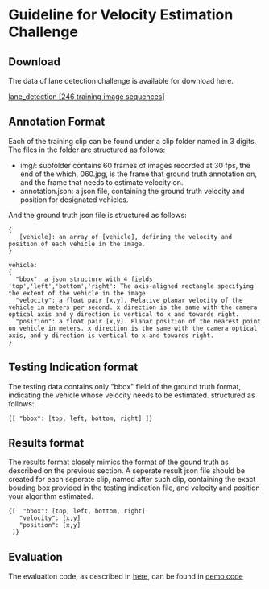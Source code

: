 # Guideline for Velocity Estimation Challenge

## Download
The data of lane detection challenge is available for download here.

[lane_detection [246 training image sequences]](https://s3-us-west-2.amazonaws.com/benchmark.tusimple.ai/benchmark_velocity.tar.gz)

## Annotation Format

Each of the training clip can be found under a clip folder named in 3 digits.
The files in the folder are structured as follows:
 - img/:  subfolder contains 60 frames of images recorded at 30 fps, the end of the which, 060.jpg, is the frame that ground truth annotation on, and the frame that needs to estimate velocity on.
 - annotation.json: a json file, containing the ground truth velocity and position for designated vehicles.  

And the ground truth json file is structured as follows:
```
{
   [vehicle]: an array of [vehicle], defining the velocity and position of each vehicle in the image.
}

vehicle:
{
  "bbox": a json structure with 4 fields 'top','left','bottom','right': The axis-aligned rectangle specifying the extent of the vehicle in the image.
  "velocity": a float pair [x,y]. Relative planar velocity of the vehicle in meters per second. x direction is the same with the camera optical axis and y direction is vertical to x and towards right.
  "position": a float pair [x,y]. Planar position of the nearest point on vehicle in meters. x direction is the same with the camera optical axis, and y direction is vertical to x and towards right.
}
```

## Testing Indication format
The testing data contains only "bbox" field of the ground truth format, indicating the vehicle whose velocity needs to be estimated. structured as follows:
```
{[ "bbox": [top, left, bottom, right] ]}
```

## Results format

The results format closely mimics the format of the gound truth as described on the previous section. A seperate result json file should be created for each seperate clip, named after such clip, containing the exact bouding box provided in the testing indication file, and velocity and position your algorithm estimated.
```
{[  "bbox": [top, left, bottom, right]
   "velocity": [x,y]
   "position": [x,y]
 ]}
```

## Evaluation
The evaluation code, as described in [here](http://benchmark.tusimple.ai/#/challenge/velocity/readme), can be found in [demo code]()

